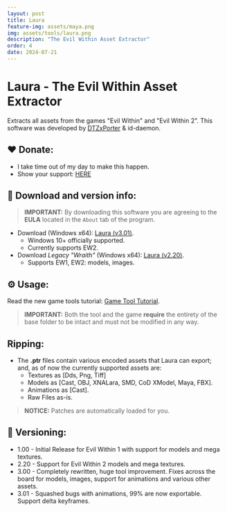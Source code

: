 ```yaml
---
layout: post
title: Laura
feature-img: assets/maya.png
img: assets/tools/laura.png
description: "The Evil Within Asset Extractor"
order: 4
date: 2024-07-21
---
```


# Laura - The Evil Within Asset Extractor
Extracts all assets from the games "Evil Within" and "Evil Within 2". This software was developed by [DTZxPorter](https://twitter.com/dtzxporter) & id-daemon.

## ❤️ Donate:
- I take time out of my day to make this happen.
- Show your support: [HERE](https://dtzxporter.com/donate)

## 💾 Download and version info:

> **IMPORTANT:** By downloading this software you are agreeing to the **EULA** located in the `About` tab of the program.

- Download (Windows x64): [Laura (v3.01)](https://mega.nz/file/pZxAQCyT#wdIPPeWz8rJkzScWKUZ-Q5tkS7nQkwU4InaaReXA2l4).
  - Windows 10+ officially supported.
  - Currently supports EW2.
- Download _Legacy "Wraith"_ (Windows x64): [Laura (v2.20)](https://mega.nz/file/hIxwzZxA#Ve882CmnVk5vWXWka7wHSD2My5ZktHaKPliaMPGYYlg).
  - Supports EW1, EW2: models, images.

## ⚙️ Usage:
Read the new game tools tutorial: [Game Tool Tutorial](https://dtzxporter.com/game-tools-tutorial).

> **IMPORTANT:** Both the tool and the game **require** the entirety of the base folder to be intact and must not be modified in any way.

## Ripping:
- The **.ptr** files contain various encoded assets that Laura can export; and, as of now the currently supported assets are:
  - Textures as [Dds, Png, Tiff]
  - Models as [Cast, OBJ, XNALara, SMD, CoD XModel, Maya, FBX].
  - Animations as [Cast].
  - Raw Files as-is.

> **NOTICE:** Patches are automatically loaded for you.

## 📌 Versioning:
- 1.00 - Initial Release for Evil Within 1 with support for models and mega textures.
- 2.20 - Support for Evil Within 2 models and mega textures.
- 3.00 - Completely rewritten, huge tool improvement. Fixes across the board for models, images, support for animations and various other assets.
- 3.01 - Squashed bugs with animations, 99% are now exportable. Support delta keyframes.